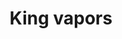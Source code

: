 ---
title: "King vapors"
url: /karachi/king-vapors-shop-no-04-islamic-apartment-gulshan-e-iqbal-abid-town-block-2-gulshan-e-iqbal/
shop: e-cigarette
---